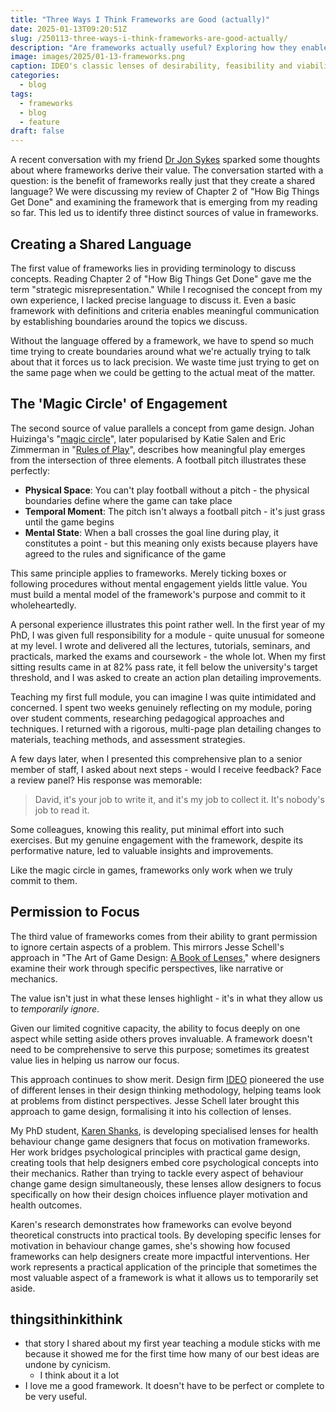 ```yaml
---
title: "Three Ways I Think Frameworks are Good (actually)"
date: 2025-01-13T09:20:51Z
slug: /250113-three-ways-i-think-frameworks-are-good-actually/
description: "Are frameworks actually useful? Exploring how they enable communication, engagement, and focused thinking"
image: images/2025/01-13-frameworks.png
caption: IDEO's classic lenses of desirability, feasibility and viability.
categories:
  - blog
tags:
  - frameworks
  - blog
  - feature
draft: false
---
```


A recent conversation with my friend [Dr Jon Sykes](https://www.linkedin.com/in/jonathan-sykes-a702b4/) sparked some thoughts about where frameworks derive their value. The conversation started with a question: is the benefit of frameworks really just that they create a shared language? We were discussing my review of Chapter 2 of "How Big Things Get Done" and examining the framework that is emerging from my reading so far. This led us to identify three distinct sources of value in frameworks.

## Creating a Shared Language

The first value of frameworks lies in providing terminology to discuss concepts. Reading Chapter 2 of "How Big Things Get Done" gave me the term "strategic misrepresentation." While I recognised the concept from my own experience, I lacked precise language to discuss it. Even a basic framework with definitions and criteria enables meaningful communication by establishing boundaries around the topics we discuss.

Without the language offered by a framework, we have to spend so much time trying to create boundaries around what we're actually trying to talk about that it forces us to lack precision. We waste time just trying to get on the same page when we could be getting to the actual meat of the matter.

## The 'Magic Circle' of Engagement

The second source of value parallels a concept from game design. Johan Huizinga's "[magic circle](https://en.wikipedia.org/wiki/Magic_circle_(game_design))", later popularised by Katie Salen and Eric Zimmerman in "[Rules of Play](https://amzn.eu/d/9HUiteo)", describes how meaningful play emerges from the intersection of three elements. A football pitch illustrates these perfectly:

- **Physical Space**: You can't play football without a pitch - the physical boundaries define where the game can take place
- **Temporal Moment**: The pitch isn't always a football pitch - it's just grass until the game begins
- **Mental State**: When a ball crosses the goal line during play, it constitutes a point - but this meaning only exists because players have agreed to the rules and significance of the game

This same principle applies to frameworks. Merely ticking boxes or following procedures without mental engagement yields little value. You must build a mental model of the framework's purpose and commit to it wholeheartedly.

A personal experience illustrates this point rather well. In the first year of my PhD, I was given full responsibility for a module - quite unusual for someone at my level. I wrote and delivered all the lectures, tutorials, seminars, and practicals, marked the exams and coursework - the whole lot. When my first sitting results came in at 82% pass rate, it fell below the university's target threshold, and I was asked to create an action plan detailing improvements.

Teaching my first full module, you can imagine I was quite intimidated and concerned. I spent two weeks genuinely reflecting on my module, poring over student comments, researching pedagogical approaches and techniques. I returned with a rigorous, multi-page plan detailing changes to materials, teaching methods, and assessment strategies.

A few days later, when I presented this comprehensive plan to a senior member of staff, I asked about next steps - would I receive feedback? Face a review panel? His response was memorable:

> David, it's your job to write it, and it's my job to collect it. It's nobody's job to read it.

Some colleagues, knowing this reality, put minimal effort into such exercises. But my genuine engagement with the framework, despite its performative nature, led to valuable insights and improvements.

Like the magic circle in games, frameworks only work when we truly commit to them.

## Permission to Focus

The third value of frameworks comes from their ability to grant permission to ignore certain aspects of a problem. This mirrors Jesse Schell's approach in "The Art of Game Design: [A Book of Lenses](https://amzn.eu/d/ifJXEPc)," where designers examine their work through specific perspectives, like narrative or mechanics.

The value isn't just in what these lenses highlight - it's in what they allow us to *temporarily ignore*. 

Given our limited cognitive capacity, the ability to focus deeply on one aspect while setting aside others proves invaluable. A framework doesn't need to be comprehensive to serve this purpose; sometimes its greatest value lies in helping us narrow our focus.

This approach continues to show merit. Design firm [IDEO](https://designthinking.ideo.com/) pioneered the use of different lenses in their design thinking methodology, helping teams look at problems from distinct perspectives. Jesse Schell later brought this approach to game design, formalising it into his collection of lenses. 

My PhD student, [Karen Shanks](https://researchonline.gcu.ac.uk/ws/files/49774164/Shanks_K._et_al_2020_Introducing_a_new_design_tool_to_inform_serious_game_behaviour_change_interventions.pdf), is developing specialised lenses for health behaviour change game designers that focus on motivation frameworks. Her work bridges psychological principles with practical game design, creating tools that help designers embed core psychological concepts into their mechanics. Rather than trying to tackle every aspect of behaviour change game design simultaneously, these lenses allow designers to focus specifically on how their design choices influence player motivation and health outcomes.

Karen's research demonstrates how frameworks can evolve beyond theoretical constructs into practical tools. By developing specific lenses for motivation in behaviour change games, she's showing how focused frameworks can help designers create more impactful interventions. Her work represents a practical application of the principle that sometimes the most valuable aspect of a framework is what it allows us to temporarily set aside.

## thingsithinkithink

- that story I shared about my first year teaching a module sticks with me because it showed me for the first time how many of our best ideas are undone by cynicism. 
  - I think about it a lot
- I love me a good framework. It doesn't have to be perfect or complete to be very useful.